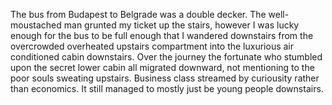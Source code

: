 The bus from Budapest to Belgrade was a double decker.
The well-moustached man grunted my ticket up the stairs, however I was lucky enough for the bus to be full enough that I wandered downstairs from the overcrowded overheated upstairs compartment into the luxurious air conditioned cabin downstairs. Over the journey the fortunate who stumbled upon the secret lower cabin all migrated downward, not mentioning to the poor souls sweating upstairs.
Business class streamed by curiousity rather than economics.
It still managed to mostly just be young people downstairs.
